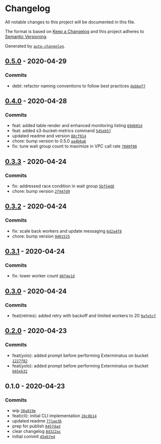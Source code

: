 # Changelog

All notable changes to this project will be documented in this file.

The format is based on [Keep a Changelog](https://keepachangelog.com/en/1.0.0/)
and this project adheres to [Semantic Versioning](https://semver.org/spec/v2.0.0.html).

Generated by [`auto-changelog`](https://github.com/CookPete/auto-changelog).

## [0.5.0](https://github.com/GoodwayGroup/gw-aws-audit/compare/0.4.0...0.5.0) - 2020-04-29

### Commits

- debt: refactor naming conventions to follow best practices [`debbef7`](https://github.com/GoodwayGroup/gw-aws-audit/commit/debbef7da0a45e426c83764639748a249976be7a)

## [0.4.0](https://github.com/GoodwayGroup/gw-aws-audit/compare/0.3.3...0.4.0) - 2020-04-28

### Commits

- feat: added table render and enhanced monitoring listing [`69d601d`](https://github.com/GoodwayGroup/gw-aws-audit/commit/69d601dade15caf08359d07b330554f4bd269444)
- feat: added s3-bucket-metrics command [`545eb57`](https://github.com/GoodwayGroup/gw-aws-audit/commit/545eb5741891dde0758bdcecc9ce667cb0e119b9)
- updated readme and version [`88cf914`](https://github.com/GoodwayGroup/gw-aws-audit/commit/88cf914ecaf8809e9104dc42960b1ae3b57299d7)
- chore: bump version to 0.5.0 [`aa4b6ab`](https://github.com/GoodwayGroup/gw-aws-audit/commit/aa4b6ab04f3338c57f0074704ab3cfebaafe3ac8)
- fix: tune wait group count to maximize in VPC call rate [`7080f08`](https://github.com/GoodwayGroup/gw-aws-audit/commit/7080f08c683a97f654baa105c426e3160a91e712)

## [0.3.3](https://github.com/GoodwayGroup/gw-aws-audit/compare/0.3.2...0.3.3) - 2020-04-24

### Commits

- fix: addressed race condition in wait group [`5bf54d8`](https://github.com/GoodwayGroup/gw-aws-audit/commit/5bf54d83fcc4db933b6baf90175c7d05a7bec616)
- chore: bump version [`2f947d9`](https://github.com/GoodwayGroup/gw-aws-audit/commit/2f947d94c3a454537088ec7500d3376b85fa0b96)

## [0.3.2](https://github.com/GoodwayGroup/gw-aws-audit/compare/0.3.1...0.3.2) - 2020-04-24

### Commits

- fix: scale back workers and update messaging [`6d2a4f8`](https://github.com/GoodwayGroup/gw-aws-audit/commit/6d2a4f8268e28db6f13e1fbb92b95aca7ec8ecf6)
- chore: bump version [`9401525`](https://github.com/GoodwayGroup/gw-aws-audit/commit/94015258ba238ddc5dd4d850eb0166e85bde867c)

## [0.3.1](https://github.com/GoodwayGroup/gw-aws-audit/compare/0.3.0...0.3.1) - 2020-04-24

### Commits

- fix: lower worker count [`88f4e1d`](https://github.com/GoodwayGroup/gw-aws-audit/commit/88f4e1d9d787e5e98eafd7aa1e5dbc65dc23ac01)

## [0.3.0](https://github.com/GoodwayGroup/gw-aws-audit/compare/0.2.0...0.3.0) - 2020-04-24

### Commits

- feat(retries): added retry with backoff and limited workers to 20 [`9afe5cf`](https://github.com/GoodwayGroup/gw-aws-audit/commit/9afe5cf0a217ff53d687812d5c7162e2b5b47782)

## [0.2.0](https://github.com/GoodwayGroup/gw-aws-audit/compare/0.1.0...0.2.0) - 2020-04-23

### Commits

- feat(yolo): added prompt before performing Exterminatus on bucket [`1227f82`](https://github.com/GoodwayGroup/gw-aws-audit/commit/1227f8236ab580c8525fdce390593128f36642ca)
- feat(yolo): added prompt before performing Exterminatus on bucket [`b65eb32`](https://github.com/GoodwayGroup/gw-aws-audit/commit/b65eb32795629be74905bcf9aaf1842f8257ef41)

## 0.1.0 - 2020-04-23

### Commits

- wip [`30a819e`](https://github.com/GoodwayGroup/gw-aws-audit/commit/30a819eba4bb1154c31954eeb1bc7188ce2b0fbb)
- feat(cli): initial CLI implementation [`26c8b14`](https://github.com/GoodwayGroup/gw-aws-audit/commit/26c8b149a6571f81436ded3348890409add77f59)
- updated readme [`771ae36`](https://github.com/GoodwayGroup/gw-aws-audit/commit/771ae36856623753aede9e3e16a60dac49e0bd1d)
- prep for publish [`8457dad`](https://github.com/GoodwayGroup/gw-aws-audit/commit/8457dadec6980ef1c4923af91b992022508034ce)
- clear changelog [`8d322ac`](https://github.com/GoodwayGroup/gw-aws-audit/commit/8d322ac268ef1713ea99c28a0cbffb0f04dc70df)
- initial commit [`45eb7e4`](https://github.com/GoodwayGroup/gw-aws-audit/commit/45eb7e4c4767da3121b9351402ef8b5f40284b8e)
